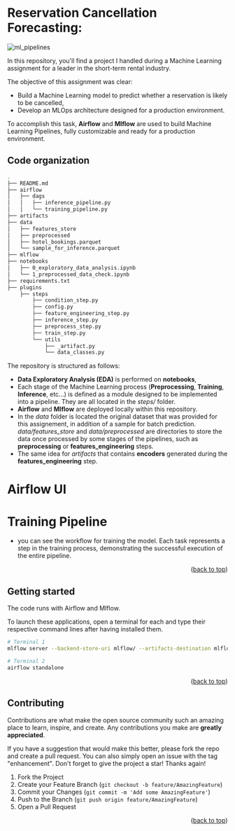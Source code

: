 
# Reservation Cancellation Forecasting: 

![ml_pipelines](https://github.com/user-attachments/assets/4a4cf15d-5b21-4f23-95e8-a7e1d09cfcd6)


In this repository, you'll find a project I handled during a Machine Learning assignment for a leader in the short-term rental industry. 

The objective of this assignment was clear: 
* Build a Machine Learning model to predict whether a reservation is likely to be cancelled,
* Develop an MLOps architecture designed for a production environment.

To accomplish this task, **Airflow** and **Mlflow** are used to build Machine Learning Pipelines, fully customizable and ready for a production environment.

## Code organization

```sh
.
├── README.md
├── airflow
│   ├── dags
│   │   ├── inference_pipeline.py
│   │   └── training_pipeline.py
├── artifacts
├── data
│   ├── features_store
│   ├── preprocessed
│   ├── hotel_bookings.parquet
│   └── sample_for_inference.parquet
├── mlflow
├── notebooks
│   ├── 0_exploratory_data_analysis.ipynb
│   └── 1_preprocessed_data_check.ipynb
├── requirements.txt
├── plugins
    ├── steps
        ├── condition_step.py
        ├── config.py
        ├── feature_engineering_step.py
        ├── inference_step.py
        ├── preprocess_step.py
        ├── train_step.py
        └── utils
            ├── _artifact.py
            └── data_classes.py
```

The repository is structured as follows:

* **Data Exploratory Analysis (EDA)** is performed on **notebooks**,
* Each stage of the Machine Learning process (**Preprocessing**, **Training**, **Inference**, etc...) is defined as a module designed to be implemented into a pipeline. They are all located in the *steps/* folder.
* **Airflow** and **Mlflow** are deployed locally within this repository.
* In the *data* folder is located the original dataset that was provided for this assignement, in addition of a sample for batch prediction. *data/features_store* and *data/preprocessed* are directories to store the data once processed by some stages of the pipelines, such as **preprocessing** or **features_engineering** steps.
* The same idea for *artifacts* that contains **encoders** generated during the **features_engineering** step.

# Airflow UI
# Training Pipeline
* you can see the workflow for training the model. Each task represents a step in the training process, demonstrating the successful execution of the entire pipeline.



<p align="right">(<a href="#readme-top">back to top</a>)</p>



## Getting started

The code runs with Airflow and Mlflow. 

To launch these applications, open a terminal for each and type their respective command lines after having installed them.

```sh
# Terminal 1
mlflow server --backend-store-uri mlflow/ --artifacts-destination mlflow/ --port 8000
```

```sh
# Terminal 2
airflow standalone
```

<p align="right">(<a href="#readme-top">back to top</a>)</p>

## Contributing

Contributions are what make the open source community such an amazing place to learn, inspire, and create. Any contributions you make are **greatly appreciated**.

If you have a suggestion that would make this better, please fork the repo and create a pull request. You can also simply open an issue with the tag "enhancement".
Don't forget to give the project a star! Thanks again!

1. Fork the Project
2. Create your Feature Branch (`git checkout -b feature/AmazingFeature`)
3. Commit your Changes (`git commit -m 'Add some AmazingFeature'`)
4. Push to the Branch (`git push origin feature/AmazingFeature`)
5. Open a Pull Request

<p align="right">(<a href="#readme-top">back to top</a>)</p>


<!-- MARKDOWN LINKS & IMAGES -->
[linkedin-url]: https://www.linkedin.com/in/sameer-ahmad-569501227/
